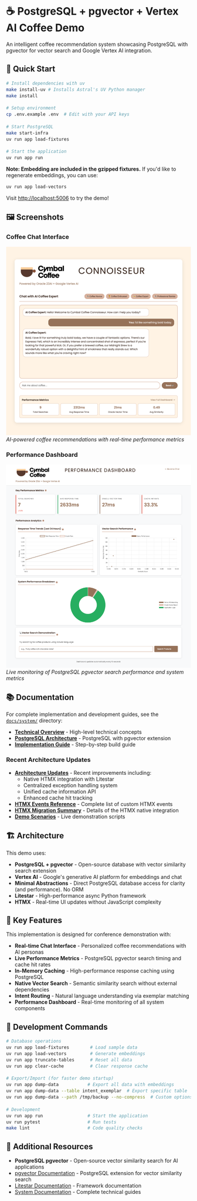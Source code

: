 # ☕ PostgreSQL + pgvector + Vertex AI Coffee Demo

An intelligent coffee recommendation system showcasing PostgreSQL with pgvector for vector search and Google Vertex AI integration.

## 🚀 Quick Start

```bash
# Install dependencies with uv
make install-uv # Installs Astral's UV Python manager
make install

# Setup environment
cp .env.example .env  # Edit with your API keys

# Start PostgreSQL
make start-infra
uv run app load-fixtures

# Start the application
uv run app run
```

**Note: Embedding are included in the gzipped fixtures.**
If you'd like to regenerate embeddings, you can use:

```sh
uv run app load-vectors
```

Visit [http://localhost:5006](http://localhost:5006) to try the demo!

## 🖼️ Screenshots

### Coffee Chat Interface

![Cymbal Coffee Chat Interface](docs/screenshots/cymbal_chat.png)
_AI-powered coffee recommendations with real-time performance metrics_

### Performance Dashboard

![Performance Dashboard](docs/screenshots/performance_dashboard.png)
_Live monitoring of PostgreSQL pgvector search performance and system metrics_

## 📚 Documentation

For complete implementation and development guides, see the [`docs/system/`](docs/system/) directory:

- **[Technical Overview](docs/system/01-technical-overview.md)** - High-level technical concepts
- **[PostgreSQL Architecture](docs/system/02-postgresql-architecture.md)** - PostgreSQL with pgvector extension
- **[Implementation Guide](docs/system/05-implementation-guide.md)** - Step-by-step build guide

### Recent Architecture Updates

- **[Architecture Updates](docs/architecture-updates.md)** - Recent improvements including:
  - Native HTMX integration with Litestar
  - Centralized exception handling system
  - Unified cache information API
  - Enhanced cache hit tracking
- **[HTMX Events Reference](docs/htmx-events.md)** - Complete list of custom HTMX events
- **[HTMX Migration Summary](docs/htmx-migration-summary.md)** - Details of the HTMX native integration
- **[Demo Scenarios](docs/system/07-demo-scenarios.md)** - Live demonstration scripts

## 🏗️ Architecture

This demo uses:

- **PostgreSQL + pgvector** - Open-source database with vector similarity search extension
- **Vertex AI** - Google's generative AI platform for embeddings and chat
- **Minimal Abstractions** - Direct PostgreSQL database access for clarity (and performance). No ORM
- **Litestar** - High-performance async Python framework
- **HTMX** - Real-time UI updates without JavaScript complexity

## 🎯 Key Features

This implementation is designed for conference demonstration with:

- **Real-time Chat Interface** - Personalized coffee recommendations with AI personas
- **Live Performance Metrics** - PostgreSQL pgvector search timing and cache hit rates
- **In-Memory Caching** - High-performance response caching using PostgreSQL
- **Native Vector Search** - Semantic similarity search without external dependencies
- **Intent Routing** - Natural language understanding via exemplar matching
- **Performance Dashboard** - Real-time monitoring of all system components

## 🔧 Development Commands

```bash
# Database operations
uv run app load-fixtures        # Load sample data
uv run app load-vectors         # Generate embeddings
uv run app truncate-tables      # Reset all data
uv run app clear-cache          # Clear response cache

# Export/Import (for faster demo startup)
uv run app dump-data           # Export all data with embeddings
uv run app dump-data --table intent_exemplar  # Export specific table
uv run app dump-data --path /tmp/backup --no-compress  # Custom options

# Development
uv run app run                 # Start the application
uv run pytest                  # Run tests
make lint                      # Code quality checks
```

## 📖 Additional Resources

- **PostgreSQL pgvector** - Open-source vector similarity search for AI applications
- [pgvector Documentation](https://github.com/pgvector/pgvector) - PostgreSQL extension for vector similarity search
- [Litestar Documentation](https://docs.litestar.dev) - Framework documentation
- [System Documentation](docs/system/) - Complete technical guides
